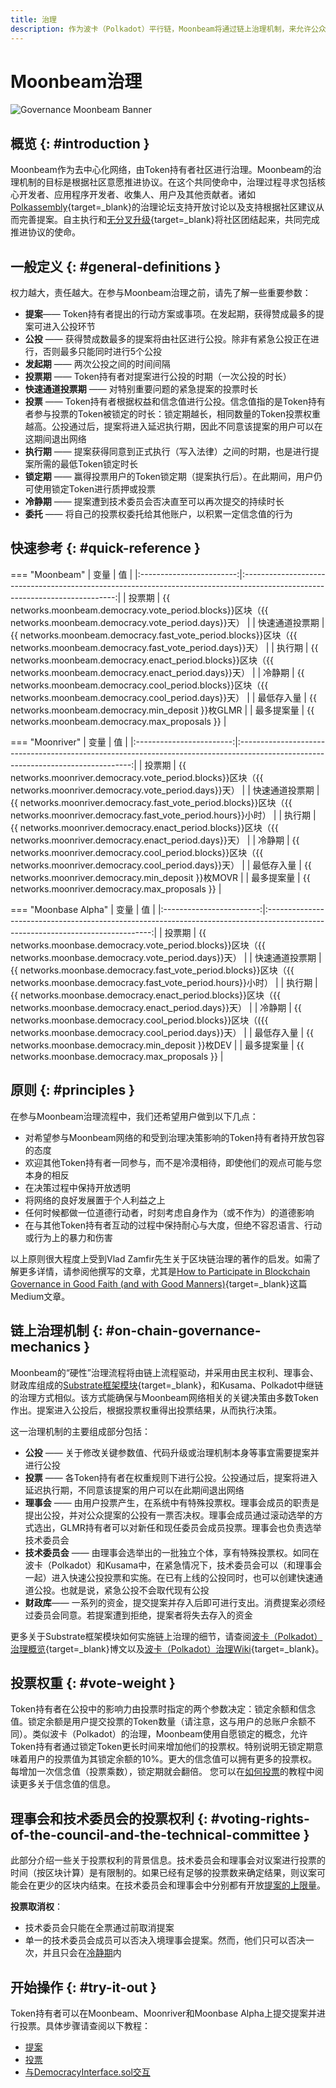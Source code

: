 ```yaml
---
title: 治理
description: 作为波卡（Polkadot）平行链，Moonbeam将通过链上治理机制，来允许公众进行质押权重投票
---
```


# Moonbeam治理

![Governance Moonbeam Banner](/images/learn/features/governance/governance-overview-banner.png)

## 概览 {: #introduction }

Moonbeam作为去中心化网络，由Token持有者社区进行治理。Moonbeam的治理机制的目标是根据社区意愿推进协议。在这个共同使命中，治理过程寻求包括核心开发者、应用程序开发者、收集人、用户及其他贡献者。诸如[Polkassembly](https://moonbeam.polkassembly.network/){target=_blank}的治理论坛支持开放讨论以及支持根据社区建议从而完善提案。自主执行和[无分叉升级](https://wiki.polkadot.network/docs/learn-runtime-upgrades#forkless-upgrades/){target=_blank}将社区团结起来，共同完成推进协议的使命。

## 一般定义 {: #general-definitions }

权力越大，责任越大。在参与Moonbeam治理之前，请先了解一些重要参数：

 - **提案**—— Token持有者提出的行动方案或事项。在发起期，获得赞成最多的提案可进入公投环节
 - **公投** —— 获得赞成数最多的提案将由社区进行公投。除非有紧急公投正在进行，否则最多只能同时进行5个公投
 - **发起期** —— 两次公投之间的时间间隔
 - **投票期** —— Token持有者对提案进行公投的时期（一次公投的时长）
 - **快速通道投票期** —— 对特别重要问题的紧急提案的投票时长
- **投票** —— Token持有者根据权益和信念值进行公投。信念值指的是Token持有者参与投票的Token被锁定的时长：锁定期越长，相同数量的Token投票权重越高。公投通过后，提案将进入延迟执行期，因此不同意该提案的用户可以在这期间退出网络
 - **执行期** —— 提案获得同意到正式执行（写入法律）之间的时期，也是进行提案所需的最低Token锁定时长
 - **锁定期** —— 赢得投票用户的Token锁定期（提案执行后）。在此期间，用户仍可使用锁定Token进行质押或投票
 - **冷静期** —— 提案遭到技术委员会否决直至可以再次提交的持续时长
 - **委托** —— 将自己的投票权委托给其他账户，以积累一定信念值的行为

## 快速参考 {: #quick-reference }

=== "Moonbeam"
    |         变量         |                                                            值                                                             |
    |:------------------------:|:----------------------------------------------------------------------------------------------------------------------------:|
    |      投票期       |     {{ networks.moonbeam.democracy.vote_period.blocks}}区块（{{ networks.moonbeam.democracy.vote_period.days}}天）      |
    | 快速通道投票期 | {{ networks.moonbeam.democracy.fast_vote_period.blocks}}区块（{{ networks.moonbeam.democracy.fast_vote_period.days}}天） |
    |     执行期     |    {{ networks.moonbeam.democracy.enact_period.blocks}}区块（{{ networks.moonbeam.democracy.enact_period.days}}天）     |
    |     冷静期      |     {{ networks.moonbeam.democracy.cool_period.blocks}}区块（{{ networks.moonbeam.democracy.cool_period.days}}天）      |
    |     最低存入量      |                                      {{ networks.moonbeam.democracy.min_deposit }}枚GLMR                                      |
    |    最多提案量     |                                       {{ networks.moonbeam.democracy.max_proposals }}                                        |

=== "Moonriver"
    |         变量         |                                                               值                                                               |
    |:------------------------:|:---------------------------------------------------------------------------------------------------------------------------------:|
    |      投票期       |       {{ networks.moonriver.democracy.vote_period.blocks}}区块（{{ networks.moonriver.democracy.vote_period.days}}天）       |
    | 快速通道投票期 | {{ networks.moonriver.democracy.fast_vote_period.blocks}}区块（{{ networks.moonriver.democracy.fast_vote_period.hours}}小时） |
    |     执行期     |      {{ networks.moonriver.democracy.enact_period.blocks}}区块（{{ networks.moonriver.democracy.enact_period.days}}天）       |
    |     冷静期      |       {{ networks.moonriver.democracy.cool_period.blocks}}区块（{{ networks.moonriver.democracy.cool_period.days}}天）       |
    |     最低存入量      |                                        {{ networks.moonriver.democracy.min_deposit }}枚MOVR                                        |
    |    最多提案量     |                                         {{ networks.moonriver.democracy.max_proposals }}                                          |

=== "Moonbase Alpha"
    |         变量         |                                                              值                                                              |
    |:------------------------:|:-------------------------------------------------------------------------------------------------------------------------------:|
    |      投票期       |       {{ networks.moonbase.democracy.vote_period.blocks}}区块（{{ networks.moonbase.democracy.vote_period.days}}天）       |
    | 快速通道投票期 | {{ networks.moonbase.democracy.fast_vote_period.blocks}}区块（{{ networks.moonbase.democracy.fast_vote_period.hours}}小时） |
    |     执行期     |      {{ networks.moonbase.democracy.enact_period.blocks}}区块（{{ networks.moonbase.democracy.enact_period.days}}天）       |
    |     冷静期      |       {{ networks.moonbase.democracy.cool_period.blocks}}区块（({{ networks.moonbase.democracy.cool_period.days}}天）       |
    |     最低存入量      |                                        {{ networks.moonbase.democracy.min_deposit }}枚DEV                                        |
    |    最多提案量     |                                         {{ networks.moonbase.democracy.max_proposals }}                                         |

## 原则 {: #principles }

在参与Moonbeam治理流程中，我们还希望用户做到以下几点：

 - 对希望参与Moonbeam网络的和受到治理决策影响的Token持有者持开放包容的态度
 - 欢迎其他Token持有者一同参与，而不是冷漠相待，即使他们的观点可能与您本身的相反
 - 在决策过程中保持开放透明
 - 将网络的良好发展置于个人利益之上
 - 任何时候都做一位道德行动者，时刻考虑自身作为（或不作为）的道德影响
 - 在与其他Token持有者互动的过程中保持耐心与大度，但绝不容忍语言、行动或行为上的暴力和伤害

以上原则很大程度上受到Vlad Zamfir先生关于区块链治理的著作的启发。如需了解更多详情，请参阅他撰写的文章，尤其是[How to Participate in Blockchain Governance in Good Faith (and with Good Manners)](https://medium.com/@Vlad_Zamfir/how-to-participate-in-blockchain-governance-in-good-faith-and-with-good-manners-bd4e16846434){target=_blank}这篇Medium文章。

## 链上治理机制 {: #on-chain-governance-mechanics }

Moonbeam的“硬性”治理流程将由链上流程驱动，并采用由民主权利、理事会、财政库组成的[Substrate框架模块](/learn/platform/glossary/#substrate-frame-pallets){target=_blank}，和Kusama、Polkadot中继链的治理方式相似。该方式能确保与Moonbeam网络相关的关键决策由多数Token作出。提案进入公投后，根据投票权重得出投票结果，从而执行决策。

这一治理机制的主要组成部分包括：

 - **公投** —— 关于修改关键参数值、代码升级或治理机制本身等事宜需要提案并进行公投
 - **投票** —— 各Token持有者在权重规则下进行公投。公投通过后，提案将进入延迟执行期，不同意该提案的用户可以在此期间退出网络
 - **理事会** —— 由用户投票产生，在系统中有特殊投票权。理事会成员的职责是提出公投，并对公众提案的公投有一票否决权。理事会成员通过滚动选举的方式选出，GLMR持有者可以对新任和现任委员会成员投票。理事会也负责选举技术委员会
 - **技术委员会** —— 由理事会选举出的一批独立个体，享有特殊投票权。如同在波卡（Polkadot）和Kusama中，在紧急情况下，技术委员会可以（和理事会一起）进入快速公投投票和实施。在已有上线的公投同时，也可以创建快速通道公投。也就是说，紧急公投不会取代现有公投
 - **财政库**—— 一系列的资金，提交提案并存入后即可进行支出。消费提案必须经过委员会同意。若提案遭到拒绝，提案者将失去存入的资金

更多关于Substrate框架模块如何实施链上治理的细节，请查阅[波卡（Polkadot）治理概览](https://polkadot.network/a-walkthrough-of-polkadots-governance/){target=_blank}博文以及[波卡（Polkadot）治理Wiki](https://wiki.polkadot.network/docs/learn-governance){target=_blank}。

## 投票权重 {: #vote-weight }

Token持有者在公投中的影响力由投票时指定的两个参数决定：锁定余额和信念值。锁定余额是用户提交投票的Token数量（请注意，这与用户的总账户余额不同）。类似波卡（Polkadot）的治理，Moonbeam使用自愿锁定的概念，允许Token持有者通过锁定Token更长时间来增加他们的投票权。特别说明无锁定期意味着用户的投票值为其锁定余额的10%。更大的信念值可以拥有更多的投票权。每增加一次信念值（投票乘数），锁定期就会翻倍。 您可以在[如何投票](/tokens/governance/voting/#how-to-vote)的教程中阅读更多关于信念值的信息。

## 理事会和技术委员会的投票权利 {: #voting-rights-of-the-council-and-the-technical-committee }

此部分介绍一些关于投票权利的背景信息。技术委员会和理事会对议案进行投票的时间（按区块计算）是有限制的。如果已经有足够的投票数来确定结果，则议案可能会在更少的区块内结束。在技术委员会和理事会中分别都有开放[提案的上限量](#quick-reference)。

**投票取消权**：

 - 技术委员会只能在全票通过前取消提案
 - 单一的技术委员会成员可以否决入境理事会提案。然而，他们只可以否决一次，并且只会在[冷静期](#quick-reference)内

## 开始操作 {: #try-it-out }

Token持有者可以在Moonbeam、Moonriver和Moonbase Alpha上提交提案并进行投票。具体步骤请查阅以下教程：

 - [提案](/tokens/governance/proposals/)
 - [投票](/tokens/governance/voting/)
 - [与DemocracyInterface.sol交互](/builders/build/canonical-contracts/precompiles/democracy/)
